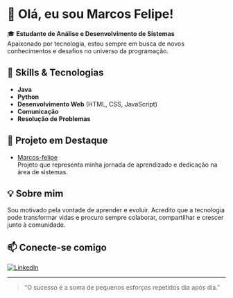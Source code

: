 # 👋 Olá, eu sou Marcos Felipe!

🎓 **Estudante de Análise e Desenvolvimento de Sistemas**  
Apaixonado por tecnologia, estou sempre em busca de novos conhecimentos e desafios no universo da programação.

## 🚀 Skills & Tecnologias

- **Java**
- **Python**
- **Desenvolvimento Web** (HTML, CSS, JavaScript)
- **Comunicação**
- **Resolução de Problemas**

## 🌟 Projeto em Destaque

- [Marcos-felipe](https://github.com/marquin13579/Marcos-felipe)  
  Projeto que representa minha jornada de aprendizado e dedicação na área de sistemas.

## 💡 Sobre mim

Sou motivado pela vontade de aprender e evoluir. Acredito que a tecnologia pode transformar vidas e procuro sempre colaborar, compartilhar e crescer junto à comunidade.

## 📫 Conecte-se comigo

[![LinkedIn](https://img.shields.io/badge/LinkedIn-Marcos%20Felipe-blue?logo=linkedin)](https://www.linkedin.com/in/marcos-felipe-71656519b/)

---

> “O sucesso é a soma de pequenos esforços repetidos dia após dia.”  
